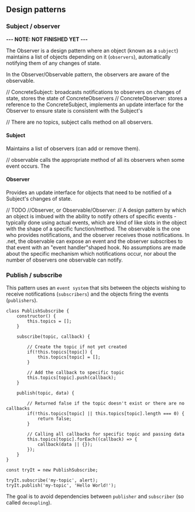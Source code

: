 ## Design patterns

### Subject / observer

**--- NOTE: NOT FINISHED YET ---**

The Observer is a design pattern where an object (known as a `subject`) maintains a list of objects depending on it (`observers`), automatically notifying them of any changes of state.

In the Observer/Observable pattern, the observers are aware of the observable.

// ConcreteSubject: broadcasts notifications to observers on changes of state, stores the state of ConcreteObservers
// ConcreteObserver: stores a reference to the ConcreteSubject, implements an update interface for the Observer to ensure state is consistent with the Subject's

// There are no topics, subject calls method on all observers.

#### Subject

Maintains a list of observers (can add or remove them).

// observable calls the appropriate method of all its observers when some event occurs. The

#### Observer

Provides an update interface for objects that need to be notified of a Subject's changes of state.

// TODO
//Observer, or Observable/Observer:
// A design pattern by which an object is imbued with the ability to notify others of specific events - typically done using actual events, which are kind of like slots in the object with the shape of a specific function/method. The observable is the one who provides notifications, and the observer receives those notifications. In .net, the observable can expose an event and the observer subscribes to that event with an "event handler"shaped hook. No assumptions are made about the specific mechanism which notifications occur, nor about the number of observers one observable can notify.


### Publish / subscribe

This pattern uses an `event system` that sits between the objects wishing to receive notifications (`subscribers`) and the objects firing the events (`publishers`).

```
class PublishSubscribe {
    constructor() {
        this.topics = [];
    }

    subscribe(topic, callback) {

        // Create the topic if not yet created
        if(!this.topics[topic]) {
            this.topics[topic] = [];
        }

        // Add the callback to specific topic
        this.topics[topic].push(callback);
    }

    publish(topic, data) {

        // Returned false if the topic doesn't exist or there are no callbacks
        if(!this.topics[topic] || this.topics[topic].length === 0) {
            return false;
        }

        // Calling all callbacks for specific topic and passing data
        this.topics[topic].forEach((callback) => {
            callback(data || {});
        });
    }
}

const tryIt = new PublishSubscribe;

tryIt.subscribe('my-topic', alert);
tryIt.publish('my-topic', 'Hello World!');
```
The goal is to avoid dependencies between `publisher` and `subscriber` (so called `decoupling`).